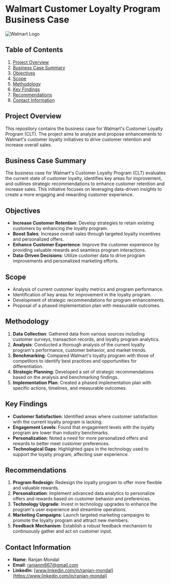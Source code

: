 # Walmart Customer Loyalty Program Business Case

![Walmart Logo](https://www.walmart.com/favicon.ico)

## Table of Contents

1. [Project Overview](#project-overview)
2. [Business Case Summary](#business-case-summary)
3. [Objectives](#objectives)
4. [Scope](#scope)
5. [Methodology](#methodology)
6. [Key Findings](#key-findings)
7. [Recommendations](#recommendations)
8. [Contact Information](#contact-information)

## Project Overview

This repository contains the business case for Walmart's Customer Loyalty Program (CLT). The project aims to analyze and propose enhancements to Walmart's customer loyalty initiatives to drive customer retention and increase overall sales.

## Business Case Summary

The business case for Walmart's Customer Loyalty Program (CLT) evaluates the current state of customer loyalty, identifies key areas for improvement, and outlines strategic recommendations to enhance customer retention and increase sales. This initiative focuses on leveraging data-driven insights to create a more engaging and rewarding customer experience.

## Objectives

- **Increase Customer Retention**: Develop strategies to retain existing customers by enhancing the loyalty program.
- **Boost Sales**: Increase overall sales through targeted loyalty incentives and personalized offers.
- **Enhance Customer Experience**: Improve the customer experience by providing valuable rewards and seamless program interactions.
- **Data-Driven Decisions**: Utilize customer data to drive program improvements and personalized marketing efforts.

## Scope

- Analysis of current customer loyalty metrics and program performance.
- Identification of key areas for improvement in the loyalty program.
- Development of strategic recommendations for program enhancements.
- Proposal of a phased implementation plan with measurable outcomes.

## Methodology

1. **Data Collection**: Gathered data from various sources including customer surveys, transaction records, and loyalty program analytics.
2. **Analysis**: Conducted a thorough analysis of the current loyalty program's performance, customer behavior, and market trends.
3. **Benchmarking**: Compared Walmart's loyalty program with those of competitors to identify best practices and opportunities for differentiation.
4. **Strategic Planning**: Developed a set of strategic recommendations based on the analysis and benchmarking findings.
5. **Implementation Plan**: Created a phased implementation plan with specific actions, timelines, and measurable outcomes.

## Key Findings

- **Customer Satisfaction**: Identified areas where customer satisfaction with the current loyalty program is lacking.
- **Engagement Levels**: Found that engagement levels with the loyalty program are lower than industry benchmarks.
- **Personalization**: Noted a need for more personalized offers and rewards to better meet customer preferences.
- **Technological Gaps**: Highlighted gaps in the technology used to support the loyalty program, affecting user experience.

## Recommendations

1. **Program Redesign**: Redesign the loyalty program to offer more flexible and valuable rewards.
2. **Personalization**: Implement advanced data analytics to personalize offers and rewards based on customer behavior and preferences.
3. **Technology Upgrade**: Invest in technology upgrades to enhance the program's user experience and streamline operations.
4. **Marketing Campaigns**: Launch targeted marketing campaigns to promote the loyalty program and attract new members.
5. **Feedback Mechanism**: Establish a robust feedback mechanism to continuously gather and act on customer input.

## Contact Information

- **Name**: Ranjan Mondal
- **Email**: [ranjanm667@gmail.com](mailto:ranjanm667@gmail.com)
- **LinkedIn**: [www.linkedin.com/in/ranjan-mondal](https://www.linkedin.com/in/ranjan-mondal)
